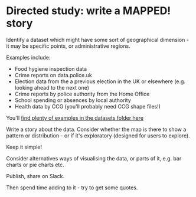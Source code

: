 # Directed study: write a MAPPED! story

Identify a dataset which might have some sort of geographical dimension - it may be specific points, or administrative regions.

Examples include:

* Food hygiene inspection data
* Crime reports on data.police.uk
* Election data from the a previous election in the UK or elsewhere (e.g. looking ahead to the next one)
* Crime reports by police authority from the Home Office
* School spending or absences by local authority
* Health data by CCG (you'll probably need CCG shape files!) 

You'll [find plenty of examples in the datasets folder here](https://github.com/paulbradshaw/MED7373-Data-Journalism/tree/master/mapping/datasets)

Write a story about the data. Consider whether the map is there to show a pattern or distribution - or if it's exploratory (designed for users to explore). 

Keep it simple!

Consider alternatives ways of visualising the data, or parts of it, e.g. bar charts or pie charts etc.

Publish, share on Slack.

Then spend time adding to it - try to get some quotes.
